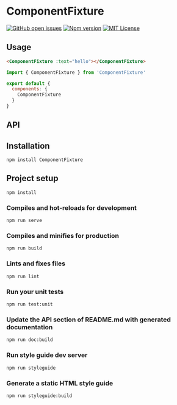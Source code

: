 
# ComponentFixture
[![GitHub open issues](https://img.shields.io/github/issues/desmaisons_david/ComponentFixture.svg?maxAge=2592000)](https://github.com/David-Desmaisons/ComponentFixture/issues)
[![Npm version](https://img.shields.io/npm/v/ComponentFixture.svg?maxAge=2592000)](https://www.npmjs.com/package/ComponentFixture)
[![MIT License](https://img.shields.io/github/license/desmaisons-david/ComponentFixture.svg)](https://github.com/David-Desmaisons/ComponentFixture/blob/master/LICENSE)

## Usage
```HTML
<ComponentFixture :text="hello"></ComponentFixture>
```
```javascript
import { ComponentFixture } from 'ComponentFixture'

export default {
  components: {
    ComponentFixture
  }
}
```
## API

## Installation
```
npm install ComponentFixture
```

## Project setup
```
npm install
```

### Compiles and hot-reloads for development
```
npm run serve
```

### Compiles and minifies for production
```
npm run build
```

### Lints and fixes files
```
npm run lint
```

### Run your unit tests
```
npm run test:unit
```

### Update the API section of README.md with generated documentation
```
npm run doc:build
```

### Run style guide dev server
```
npm run styleguide
```

### Generate a static HTML style guide
```
npm run styleguide:build
```
